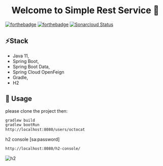 <h1 align="center">Welcome to Simple Rest Service 👋</h1>

[![forthebadge](http://forthebadge.com/images/badges/made-with-java.svg)](http://forthebadge.com)
[![forthebadge](http://forthebadge.com/images/badges/built-with-love.svg)](http://forthebadge.com)
[![Sonarcloud Status](https://sonarcloud.io/api/project_badges/measure?project=com.lapots.breed.judge:judge-rule-engine&metric=alert_status)](https://sonarcloud.io/dashboard?id=00010001_simplerestservice)

## ⚡️Stack
- Java 11, 
- Spring Boot,
- Spring Boot Data,
- Spring Cloud OpenFeign
- Gradle, 
- H2
## 🚀 Usage
please clone the project then:
```bash
gradlew build
gradlew bootRun
http://localhost:8080/users/octocat
```
h2 console [sa:password]
```bash
http://localhost:8080/h2-console/
```
![h2](https://user-images.githubusercontent.com/29159518/120901088-f2dd7500-c638-11eb-9e6c-589f6e31abbe.PNG)
